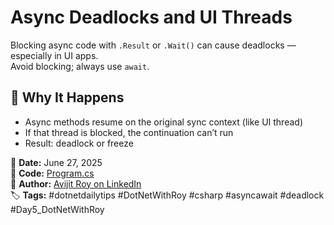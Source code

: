 ﻿# Async Deadlocks and UI Threads

Blocking async code with `.Result` or `.Wait()` can cause deadlocks — especially in UI apps.  
Avoid blocking; always use `await`.

## 🧠 Why It Happens

- Async methods resume on the original sync context (like UI thread)
- If that thread is blocked, the continuation can’t run
- Result: deadlock or freeze

📅 **Date:** June 27, 2025  
🔗 **Code:** [Program.cs](./Program.cs)  
🔗 **Author:** [Avijit Roy on LinkedIn](https://www.linkedin.com/in/HeyAvijitRoy/)  
🏷 **Tags:** #dotnetdailytips #DotNetWithRoy #csharp #asyncawait #deadlock #Day5_DotNetWithRoy
